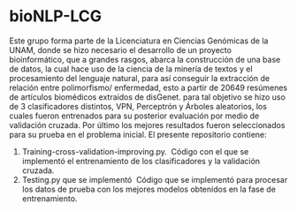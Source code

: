 # bioNLP-LCG
Este grupo forma parte de la Licenciatura en Ciencias Genómicas de la UNAM, donde se hizo necesario el desarrollo de un proyecto bioinformático, que a grandes rasgos, abarca la construcción de una base de datos, la cual hace uso de la ciencia de la minería de textos y el procesamiento del lenguaje natural, para así conseguir la extracción de relación entre polimorfismo/ enfermedad, esto a partir de 20649 resúmenes de artículos biomédicos extraídos de disGenet. para tal objetivo se hizo uso de 3 clasificadores distintos, VPN, Perceptrón y Árboles aleatorios, los cuales fueron entrenados para su posterior evaluación por medio de validación cruzada. 
Por último los mejores resultados fueron seleccionados para su prueba en el problema inicial. 
El presente repositorio contiene:
1. Training-cross-validation-improving.py.
  Código con el que se implementó el entrenamiento de los clasificadores y la validación cruzada.
2. Testing.py que se implementó 
  Código que se implementó para procesar los datos de prueba con los mejores modelos obtenidos en la fase de entrenamiento. 
